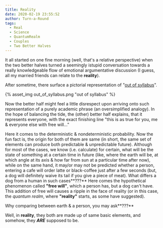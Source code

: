 ```yaml
---
title: Reality
date: 2020-02-19 23:55:52
author: Turn-a-Round
tags:
  - Real
  - Science
  - QuantumRealm
  - Couples
  - Two Better Halves
---
```


It all started on one fine morning (well, that's a relative perspective) when the two better halves turned a seemingly istupid conversation towards a really knowledgeable flow of emotional argumentative discussion (I guess, all my married friends can relate to the **reality**).

After sometime, there surface a pictorial representation of "<u>out of syllabus</u>".

{%  asset_img out_of_syllabus.png "out of syllabus" %}

Now the better half might feel a little disrespect upon arriving onto such representation of a purely academic phrase (an oversimplified analogy). In the hope of balancing the tide, the (other) better half explains, that it represents everyone, with the exact finishing line "this is as true for you, me & everyone else with free will..."

Here it comes to the deterministic & nondeterministic probability. Now the fun fact is, the origin for both of them are same (in short, the same set of elements can produce both predictable & unpredictable future). Although for most of the cases, we know (i.e. calculate) for certain, what will be the state of something at a certain time in future (like, where the earth will be, at which angle at its axis & how far from sun at a particular time after now), while on the same hand, it may/or may not be predicted whether a person, entering a cafe will order latte or black-coffee just after a few seconds (but, a dog will definitely waive its tail if you give a piece of meat). What differs a dog from a human in such cases**???** Here comes the hypothetical phenomenon called **"free will"**, which a person has, but a dog can't have. This addition of free will causes a ripple in the face of reality (or in this case, the _quantum realm_, where **"reality"** starts, as some have suggested).

Why comparing between earth & a person, you may ask**???**

Well, in **reality**, they both are made up of same basic elements, and somehow, they ***ARE*** supposed to be.

